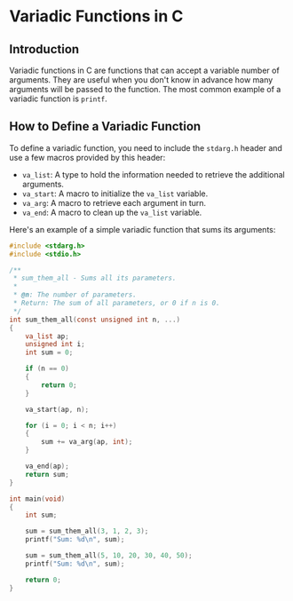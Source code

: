 # Variadic Functions in C

## Introduction

Variadic functions in C are functions that can accept a variable number of arguments. They are useful when you don't know in advance how many arguments will be passed to the function. The most common example of a variadic function is `printf`.

## How to Define a Variadic Function

To define a variadic function, you need to include the `stdarg.h` header and use a few macros provided by this header:

- `va_list`: A type to hold the information needed to retrieve the additional arguments.
- `va_start`: A macro to initialize the `va_list` variable.
- `va_arg`: A macro to retrieve each argument in turn.
- `va_end`: A macro to clean up the `va_list` variable.

Here's an example of a simple variadic function that sums its arguments:

```c
#include <stdarg.h>
#include <stdio.h>

/**
 * sum_them_all - Sums all its parameters.
 *
 * @n: The number of parameters.
 * Return: The sum of all parameters, or 0 if n is 0.
 */
int sum_them_all(const unsigned int n, ...)
{
    va_list ap;
    unsigned int i;
    int sum = 0;

    if (n == 0)
    {
        return 0;
    }

    va_start(ap, n);

    for (i = 0; i < n; i++)
    {
        sum += va_arg(ap, int);
    }

    va_end(ap);
    return sum;
}

int main(void)
{
    int sum;

    sum = sum_them_all(3, 1, 2, 3);
    printf("Sum: %d\n", sum);

    sum = sum_them_all(5, 10, 20, 30, 40, 50);
    printf("Sum: %d\n", sum);

    return 0;
}

